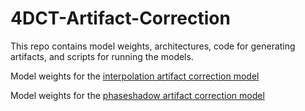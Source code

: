 # 4DCT-Artifact-Correction
This repo contains model weights, architectures, code for generating artifacts, and scripts for running the models.

Model weights for the [interpolation artifact correction model](https://huggingface.co/joshua-carrizales/4DCT-Interpolation-Artifact-Correction-Model/tree/main)

Model weights for the [phaseshadow artifact correction model](https://huggingface.co/joshua-carrizales/4DCT-Phaseshadow-Artifact-Correction-Model/tree/main)
